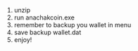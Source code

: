 1. unzip
2. run anachakcoin.exe
3. remember to backup you wallet in menu
4. save backup wallet.dat
5. enjoy!
